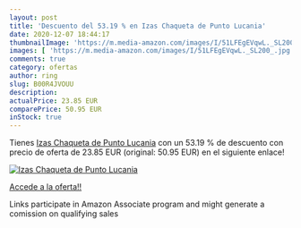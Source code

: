 ```yaml
---
layout: post
title: 'Descuento del 53.19 % en Izas Chaqueta de Punto Lucania'
date: 2020-12-07 18:44:17
thumbnailImage: 'https://m.media-amazon.com/images/I/51LFEgEVqwL._SL200_.jpg'
images: [ 'https://m.media-amazon.com/images/I/51LFEgEVqwL._SL200_.jpg' ]
comments: true
category: ofertas
author: ring
slug: B00R4JVOUU
description:
actualPrice: 23.85 EUR
comparePrice: 50.95 EUR
inStock: true
---
```


Tienes [Izas Chaqueta de Punto Lucania](https://www.amazon.es/dp/B00R4JVOUU/?tag=tolees-21) con un 53.19 % de descuento con precio de oferta de 23.85 EUR (original: 50.95 EUR) en el siguiente enlace!

[![Izas Chaqueta de Punto Lucania](https://m.media-amazon.com/images/I/51LFEgEVqwL._SL200_.jpg)](https://www.amazon.es/dp/B00R4JVOUU/?tag=tolees-21)

[Accede a la oferta!!](https://www.amazon.es/dp/B00R4JVOUU/?tag=tolees-21)

Links participate in Amazon Associate program and might generate a comission on qualifying sales


